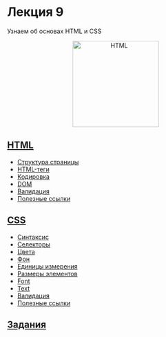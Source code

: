 # Лекция 9

Узнаем об основах HTML и CSS

<p align="center">
    <img
        width='200'
        title='HTML'
        src="https://upload.wikimedia.org/wikipedia/commons/thumb/1/10/CSS3_and_HTML5_logos_and_wordmarks.svg/2000px-CSS3_and_HTML5_logos_and_wordmarks.svg.png"
    />
</p>

## [HTML](html-basics.md)

- [Структура страницы](html-basics.md#структура-страницы)
- [HTML-теги](html-basics.md#html-теги)
- [Кодировка](html-basics.md#кодировка)
- [DOM](html-basics.md#dom)
- [Валидация](html-basics.md#валидация)
- [Полезные ссылки](html-basics.md#полезные-ссылки)

## [CSS](css-basics.md)

- [Синтаксис](css-basics.md#синтаксис)
- [Селекторы](css-basics.md#селекторы)
- [Цвета](css-basics.md#цвета)
- [Фон](css-basics.md#фон)
- [Единицы измерения](css-basics.md#единицы-измерения)
- [Размеры элементов](css-basics.md#размеры-элементов)
- [Font](css-basics.md#font)
- [Text](css-basics.md#text)
- [Валидация](css-basics.md#валидация)
- [Полезные ссылки](css-basics.md#полезные-ссылки)

## [Задания](html-css-basics-tasks.md)
